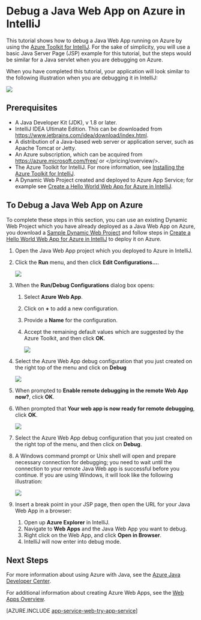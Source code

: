 <!-- not suitable for Mooncake -->

<properties
    pageTitle="Debug a Java Web App on Azure in IntelliJ | Azure"
    description="This tutorial shows you how to use the Azure Toolkit for IntelliJ to debug a Java Web App running on Azure."
    services="app-service\web"
    documentationcenter="java"
    author="selvasingh"
    manager="erikre"
    editor="" />
<tags
    ms.assetid="78148648-5a89-4b7d-98f1-9cf8f38dfe8d"
    ms.service="app-service-web"
    ms.workload="web"
    ms.tgt_pltfrm="na"
    ms.devlang="Java"
    ms.topic="article"
    ms.date="12/22/2016"
    wacn.date=""
    ms.author="asirveda;robmcm" />

# Debug a Java Web App on Azure in IntelliJ
This tutorial shows how to debug a Java Web App running on Azure by using the [Azure Toolkit for IntelliJ]. For the sake of simplicity, you will use a basic Java Server Page (JSP) example for this tutorial, but the steps would be similar for a Java servlet when you are debugging on Azure.

When you have completed this tutorial, your application will look similar to the following illustration when you are debugging it in IntelliJ:

![][01]

## Prerequisites
* A Java Developer Kit (JDK), v 1.8 or later.
* IntelliJ IDEA Ultimate Edition. This can be downloaded from <https://www.jetbrains.com/idea/download/index.html>.
* A distribution of a Java-based web server or application server, such as Apache Tomcat or Jetty.
* An Azure subscription, which can be acquired from <https://azure.microsoft.com/free/> or </pricing/overview/>.
* The Azure Toolkit for IntelliJ. For more information, see [Installing the Azure Toolkit for IntelliJ].
* A Dynamic Web Project created and deployed to Azure App Service; for example see [Create a Hello World Web App for Azure in IntelliJ].

## To Debug a Java Web App on Azure
To complete these steps in this section, you can use an existing Dynamic Web Project which you have already deployed as a Java Web App on Azure, you download a [Sample Dynamic Web Project] and follow steps in [Create a Hello World Web App for Azure in IntelliJ] to deploy it on Azure. 

1. Open the Java Web App project which you deployed to Azure in IntelliJ.
2. Click the **Run** menu, and then click **Edit Configurations...**.
   
    ![][02]
3. When the **Run/Debug Configurations** dialog box opens: 
   
    1. Select **Azure Web App**.
    2. Click on **+** to add a new configuration.
    3. Provide a **Name** for the configuration.
    4. Accept the remaining default values which are suggested by the Azure Toolkit, and then click **OK**.
      
        ![][03]
4. Select the Azure Web App debug configuration that you just created on the right top of the menu and click on **Debug**
   
    ![][04]
5. When prompted to **Enable remote debugging in the remote Web App now?**, click **OK**.
6. When prompted that **Your web app is now ready for remote debugging**, click **OK**.
   
    ![][05]
7. Select the Azure Web App debug configuration that you just created on the right top of the menu, and then click on **Debug**.
8. A Windows command prompt or Unix shell will open and prepare necessary connection for debugging; you need to wait until the connection to your remote Java Web app is successful before you continue. If you are using Windows, it will look like the following illustration:
   
    ![][06]
9. Insert a break point in your JSP page, then open the URL for your Java Web App in a browser:
   
    1. Open up **Azure Explorer** in IntelliJ.
    2. Navigate to **Web Apps** and the Java Web App you want to debug.
    3. Right click on the Web App, and click **Open in Browser**.
    4. IntelliJ will now enter into debug mode.

## Next Steps
For more information about using Azure with Java, see the [Azure Java Developer Center].

For additional information about creating Azure Web Apps, see the [Web Apps Overview].

[AZURE.INCLUDE [app-service-web-try-app-service](../../includes/app-service-web-try-app-service.md)]

<!-- URL List -->

[Azure App Service]: /documentation/articles/app-service-changes-existing-services/
[Azure Toolkit for IntelliJ]: /documentation/articles/azure-toolkit-for-intellij/
[Installing the Azure Toolkit for IntelliJ]: /documentation/articles/azure-toolkit-for-intellij-installation/
[Create a Hello World Web App for Azure in IntelliJ]: /documentation/articles/app-service-web-intellij-create-hello-world-web-app/
[Sample Dynamic Web Project]: http://go.microsoft.com/fwlink/?LinkId=817337

[Azure Java Developer Center]: /develop/java/
[Web Apps Overview]: /documentation/articles/app-service-web-overview/

<!-- IMG List -->

[01]: ./media/app-service-web-debug-java-web-app-in-intellij/01-debug-java-web-app-in-intellij.png
[02]: ./media/app-service-web-debug-java-web-app-in-intellij/02-configure-intellij-remote-debug.png
[03]: ./media/app-service-web-debug-java-web-app-in-intellij/03-debug-configuration.png
[04]: ./media/app-service-web-debug-java-web-app-in-intellij/04-select-debug.png
[05]: ./media/app-service-web-debug-java-web-app-in-intellij/05-ready-for-remote-debugging.png
[06]: ./media/app-service-web-debug-java-web-app-in-intellij/06-windows-command-prompt-connection-successful-to-remote.png
